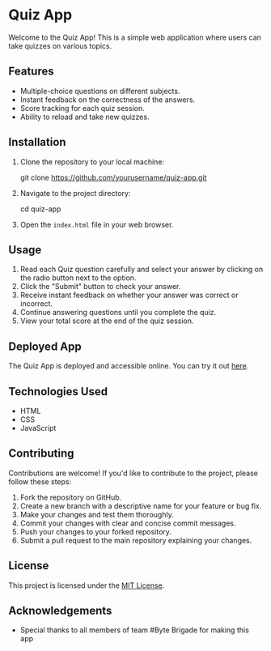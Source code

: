 # Quiz App

Welcome to the Quiz App! This is a simple web application where users can take quizzes on various topics.

## Features

- Multiple-choice questions on different subjects.
- Instant feedback on the correctness of the answers.
- Score tracking for each quiz session.
- Ability to reload and take new quizzes.

## Installation

1. Clone the repository to your local machine:

    git clone https://github.com/yourusername/quiz-app.git


2. Navigate to the project directory:


    cd quiz-app


3. Open the `index.html` file in your web browser.

## Usage

1. Read each Quiz question carefully and select your answer by clicking on the radio button next to the option.
2. Click the "Submit" button to check your answer.
3. Receive instant feedback on whether your answer was correct or incorrect.
4. Continue answering questions until you complete the quiz.
5. View your total score at the end of the quiz session.

## Deployed App

The Quiz App is deployed and accessible online. You can try it out [here](https://yourquizapp.com).

## Technologies Used

- HTML
- CSS
- JavaScript

## Contributing

Contributions are welcome! If you'd like to contribute to the project, please follow these steps:

1. Fork the repository on GitHub.
2. Create a new branch with a descriptive name for your feature or bug fix.
3. Make your changes and test them thoroughly.
4. Commit your changes with clear and concise commit messages.
5. Push your changes to your forked repository.
6. Submit a pull request to the main repository explaining your changes.

## License

This project is licensed under the [MIT License](LICENSE).

## Acknowledgements

- Special thanks to all members of team #Byte Brigade for making this app 


